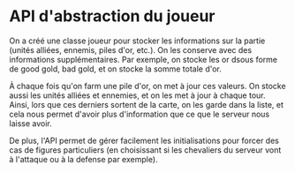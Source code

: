 # API d'abstraction du joueur

On a créé une classe joueur pour stocker les informations sur la partie (unités alliées, ennemis, piles d'or, etc.). On les conserve avec des informations supplémentaires. Par exemple, on stocke les or dsous forme de good gold, bad gold, et on stocke la somme totale d'or.

À chaque fois qu'on farm une pile d'or, on met à jour ces valeurs. On stocke aussi les unités alliées et ennemies, et on les met à jour à chaque tour. Ainsi, lors que ces derniers sortent de la carte, on les garde dans la liste, et cela nous permet d'avoir plus d'information que ce que le serveur nous laisse avoir.

De plus, l'API permet de gérer facilement les initialisations pour forcer des cas de figures particuliers (en choisissant si les chevaliers du serveur vont à l'attaque ou à la defense par exemple).
